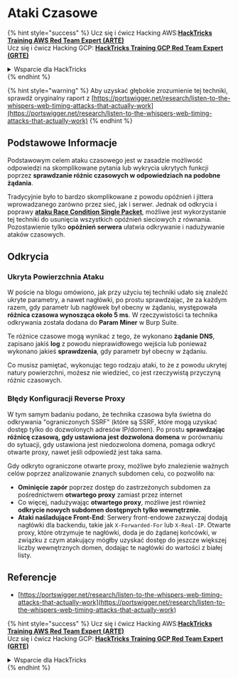 # Ataki Czasowe

{% hint style="success" %}
Ucz się i ćwicz Hacking AWS:<img src="../.gitbook/assets/arte.png" alt="" data-size="line">[**HackTricks Training AWS Red Team Expert (ARTE)**](https://training.hacktricks.xyz/courses/arte)<img src="../.gitbook/assets/arte.png" alt="" data-size="line">\
Ucz się i ćwicz Hacking GCP: <img src="../.gitbook/assets/grte.png" alt="" data-size="line">[**HackTricks Training GCP Red Team Expert (GRTE)**<img src="../.gitbook/assets/grte.png" alt="" data-size="line">](https://training.hacktricks.xyz/courses/grte)

<details>

<summary>Wsparcie dla HackTricks</summary>

* Sprawdź [**plany subskrypcyjne**](https://github.com/sponsors/carlospolop)!
* **Dołącz do** 💬 [**grupy Discord**](https://discord.gg/hRep4RUj7f) lub [**grupy telegram**](https://t.me/peass) lub **śledź** nas na **Twitterze** 🐦 [**@hacktricks\_live**](https://twitter.com/hacktricks\_live)**.**
* **Podziel się sztuczkami hackingowymi, przesyłając PR-y do** [**HackTricks**](https://github.com/carlospolop/hacktricks) i [**HackTricks Cloud**](https://github.com/carlospolop/hacktricks-cloud) repozytoriów na GitHubie.

</details>
{% endhint %}

{% hint style="warning" %}
Aby uzyskać głębokie zrozumienie tej techniki, sprawdź oryginalny raport z [https://portswigger.net/research/listen-to-the-whispers-web-timing-attacks-that-actually-work](https://portswigger.net/research/listen-to-the-whispers-web-timing-attacks-that-actually-work)
{% endhint %}

## Podstawowe Informacje

Podstawowym celem ataku czasowego jest w zasadzie możliwość odpowiedzi na skomplikowane pytania lub wykrycia ukrytych funkcji poprzez **sprawdzanie różnic czasowych w odpowiedziach na podobne żądania**.

Tradycyjnie było to bardzo skomplikowane z powodu opóźnień i jittera wprowadzanego zarówno przez sieć, jak i serwer. Jednak od odkrycia i poprawy [**ataku Race Condition Single Packet**](race-condition.md#http-2-single-packet-attack-vs.-http-1.1-last-byte-synchronization), możliwe jest wykorzystanie tej techniki do usunięcia wszystkich opóźnień sieciowych z równania.\
Pozostawienie tylko **opóźnień serwera** ułatwia odkrywanie i nadużywanie ataków czasowych.

## Odkrycia

### Ukryta Powierzchnia Ataku

W poście na blogu omówiono, jak przy użyciu tej techniki udało się znaleźć ukryte parametry, a nawet nagłówki, po prostu sprawdzając, że za każdym razem, gdy parametr lub nagłówek był obecny w żądaniu, występowała **różnica czasowa wynosząca około 5 ms**. W rzeczywistości ta technika odkrywania została dodana do **Param Miner** w Burp Suite.

Te różnice czasowe mogą wynikać z tego, że wykonano **żądanie DNS**, zapisano jakiś **log** z powodu nieprawidłowego wejścia lub ponieważ wykonano jakieś **sprawdzenia**, gdy parametr był obecny w żądaniu.

Co musisz pamiętać, wykonując tego rodzaju ataki, to że z powodu ukrytej natury powierzchni, możesz nie wiedzieć, co jest rzeczywistą przyczyną różnic czasowych.

### Błędy Konfiguracji Reverse Proxy

W tym samym badaniu podano, że technika czasowa była świetna do odkrywania "ograniczonych SSRF" (które są SSRF, które mogą uzyskać dostęp tylko do dozwolonych adresów IP/domen). Po prostu **sprawdzając różnicę czasową, gdy ustawiona jest dozwolona domena** w porównaniu do sytuacji, gdy ustawiona jest niedozwolona domena, pomaga odkryć otwarte proxy, nawet jeśli odpowiedź jest taka sama.

Gdy odkryto ograniczone otwarte proxy, możliwe było znalezienie ważnych celów poprzez analizowanie znanych subdomen celu, co pozwoliło na:

* **Ominięcie zapór** poprzez dostęp do zastrzeżonych subdomen za pośrednictwem **otwartego proxy** zamiast przez internet
* Co więcej, nadużywając **otwartego proxy**, możliwe jest również **odkrycie nowych subdomen dostępnych tylko wewnętrznie.**
* **Ataki naśladujące Front-End**: Serwery front-endowe zazwyczaj dodają nagłówki dla backendu, takie jak `X-Forwarded-For` lub `X-Real-IP`. Otwarte proxy, które otrzymuje te nagłówki, doda je do żądanej końcówki, w związku z czym atakujący mógłby uzyskać dostęp do jeszcze większej liczby wewnętrznych domen, dodając te nagłówki do wartości z białej listy.

## Referencje

* [https://portswigger.net/research/listen-to-the-whispers-web-timing-attacks-that-actually-work](https://portswigger.net/research/listen-to-the-whispers-web-timing-attacks-that-actually-work)

{% hint style="success" %}
Ucz się i ćwicz Hacking AWS:<img src="../.gitbook/assets/arte.png" alt="" data-size="line">[**HackTricks Training AWS Red Team Expert (ARTE)**](https://training.hacktricks.xyz/courses/arte)<img src="../.gitbook/assets/arte.png" alt="" data-size="line">\
Ucz się i ćwicz Hacking GCP: <img src="../.gitbook/assets/grte.png" alt="" data-size="line">[**HackTricks Training GCP Red Team Expert (GRTE)**<img src="../.gitbook/assets/grte.png" alt="" data-size="line">](https://training.hacktricks.xyz/courses/grte)

<details>

<summary>Wsparcie dla HackTricks</summary>

* Sprawdź [**plany subskrypcyjne**](https://github.com/sponsors/carlospolop)!
* **Dołącz do** 💬 [**grupy Discord**](https://discord.gg/hRep4RUj7f) lub [**grupy telegram**](https://t.me/peass) lub **śledź** nas na **Twitterze** 🐦 [**@hacktricks\_live**](https://twitter.com/hacktricks\_live)**.**
* **Podziel się sztuczkami hackingowymi, przesyłając PR-y do** [**HackTricks**](https://github.com/carlospolop/hacktricks) i [**HackTricks Cloud**](https://github.com/carlospolop/hacktricks-cloud) repozytoriów na GitHubie.

</details>
{% endhint %}
